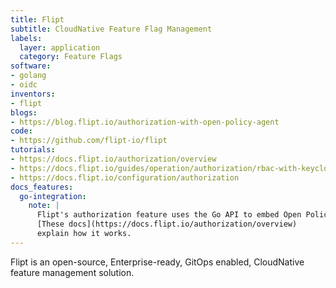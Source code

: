 ```yaml
---
title: Flipt
subtitle: CloudNative Feature Flag Management
labels:
  layer: application
  category: Feature Flags
software:
- golang
- oidc
inventors:
- flipt
blogs:
- https://blog.flipt.io/authorization-with-open-policy-agent
code:
- https://github.com/flipt-io/flipt
tutorials:
- https://docs.flipt.io/authorization/overview
- https://docs.flipt.io/guides/operation/authorization/rbac-with-keycloak
- https://docs.flipt.io/configuration/authorization
docs_features:
  go-integration:
    note: |
      Flipt's authorization feature uses the Go API to embed Open Policy Agent and evaluate authorization policies.
      [These docs](https://docs.flipt.io/authorization/overview)
      explain how it works.
---
```

Flipt is an open-source, Enterprise-ready, GitOps enabled, CloudNative feature management solution.
